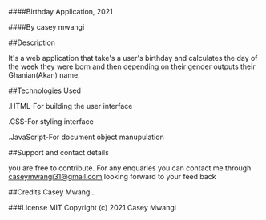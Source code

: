 ####Birthday Application, 2021

####By casey mwangi

##Description

It's a web application that take's a user's birthday and calculates the day of the week they were born and then depending on their gender outputs their Ghanian(Akan) name.

##Technologies Used

.HTML-For building the user interface

.CSS-For styling interface

.JavaScript-For document object manupulation

##Support and contact details

you are free to contribute.
For any enquaries you can contact me through caseymwangi31@gmail.com 
looking forward to your feed back

##Credits
Casey Mwangi..

###License
MIT Copyright (c) 2021 Casey Mwangi